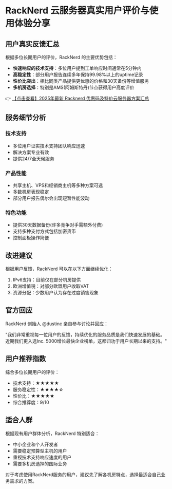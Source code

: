# RackNerd 云服务器真实用户评价与使用体验分享

## 用户真实反馈汇总

根据多位长期用户的评价，RackNerd 的主要优势包括：

- **快速响应的技术支持**：多位用户提到工单响应时间通常在5分钟内
- **高稳定性**：部分用户报告连续多年保持99.98%以上的uptime记录
- **性价比突出**：相比同类产品提供更优惠的价格和30天备份等增值服务
- **多机房选择**：特别是AMS(阿姆斯特丹)节点获得用户高度评价

👉 [【点击查看】2025年最新 Racknerd 优惠码及特价云服务器方案汇总](https://bit.ly/Rack_Nerd)

## 服务细节分析

### 技术支持
- 多位用户证实技术支持团队响应迅速
- 解决方案专业有效
- 提供24/7全天候服务

### 产品性能
- 共享主机、VPS和经销商主机等多种方案可选
- 多数机房表现稳定
- 部分用户报告偶尔会出现短暂性能波动

### 特色功能
- 提供30天数据备份(许多竞争对手需额外付费)
- 支持多种支付方式包括加密货币
- 控制面板操作简便

## 改进建议

根据用户反馈，RackNerd 可以在以下方面继续优化：

1. IPv6支持：目前仅在部分机房提供
2. 欧洲增值税：对部分欧盟用户收取VAT
3. 资源分配：少数用户认为存在过度销售现象

## 官方回应

RackNerd 创始人 @dustinc 亲自参与讨论并回应：

"我们非常重视每一位用户的反馈，持续优化的服务品质是我们快速发展的基础。近期我们更入选Inc. 5000增长最快企业榜单，这都归功于用户长期以来的支持。"

## 用户推荐指数

综合多位长期用户的评价：

- 技术支持：★★★★★
- 服务稳定性：★★★★☆ 
- 性价比：★★★★★
- 综合推荐度：9/10

## 适合人群

根据现有用户群体分析，RackNerd 特别适合：

- 中小企业和个人开发者
- 需要稳定预算型主机的用户
- 重视技术支持响应速度的用户
- 需要多机房选择的国际业务

对于考虑使用RackNerd服务的用户，建议先了解各机房特点，选择最适合自己业务需求的方案。